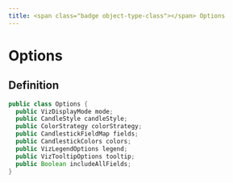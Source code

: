 ```yaml
---
title: <span class="badge object-type-class"></span> Options
---
```

# <span class="badge object-type-class"></span> Options

## Definition

```java
public class Options {
  public VizDisplayMode mode;
  public CandleStyle candleStyle;
  public ColorStrategy colorStrategy;
  public CandlestickFieldMap fields;
  public CandlestickColors colors;
  public VizLegendOptions legend;
  public VizTooltipOptions tooltip;
  public Boolean includeAllFields;
}
```
